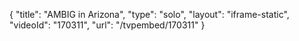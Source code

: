 {
    "title": "AMBIG in Arizona",
    "type": "solo",
    "layout": "iframe-static",
    "videoId": "170311",
    "url": "\/tvpembed\/170311"
}